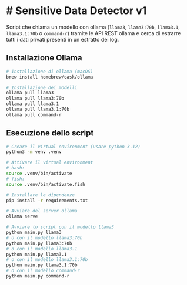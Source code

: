 # # Sensitive Data Detector v1

Script che chiama un modello con ollama (`llama3`, `llama3:70b`, `llama3.1`, `llama3.1:70b` o `command-r`)
tramite le API REST ollama e cerca di estrarre tutti i dati privati presenti in un estratto dei log.

## Installazione Ollama

```sh
# Installazione di ollama (macOS)
brew install homebrew/cask/ollama

# Installazione dei modelli
ollama pull llama3
ollama pull llama3:70b
ollama pull llama3.1
ollama pull llama3.1:70b
ollama pull command-r
```

## Esecuzione dello script

```sh
# Creare il virtual environment (usare python 3.12)
python3 -m venv .venv

# Attivare il virtual environment
# bash:
source .venv/bin/activate
# fish:
source .venv/bin/activate.fish

# Installare le dipendenze
pip install -r requirements.txt

# Avviare del server ollama
ollama serve

# Avviare lo script con il modello llama3
python main.py llama3
# o con il modello llama3:70b
python main.py llama3:70b
# o con il modello llama3.1
python main.py llama3.1
# o con il modello llama3.1:70b
python main.py llama3.1:70b
# o con il modello command-r
python main.py command-r
```
